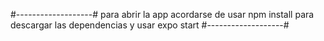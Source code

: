 #-------------------#
para abrir la app acordarse de usar npm install para descargar las dependencias y usar expo start
#-------------------#
